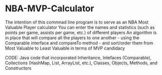 # NBA-MVP-Calculator

The intention of this commnad line program is to serve as an NBA Most Valuable Player calculator
You can enter the names and statistics (such as points per game, assists per game, etc.) of different players
An algorithm is in place that will compare all the players to one another - using the Comparable interface and compareTo method - and sort/order them from Most Valuable to Least Valuable in terms of MVP candidacy


CODE:
Java code that incorporated Inheritance, Intefaces (Comparable), Collections (HashMap, List, ArrayList, etc.), Classes, Objects, Methods, and Constructors
